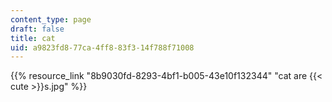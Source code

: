 ```yaml
---
content_type: page
draft: false
title: cat
uid: a9823fd8-77ca-4ff8-83f3-14f788f71008
---
```

{{% resource_link "8b9030fd-8293-4bf1-b005-43e10f132344" "cat are {{< cute >}}s.jpg" %}}